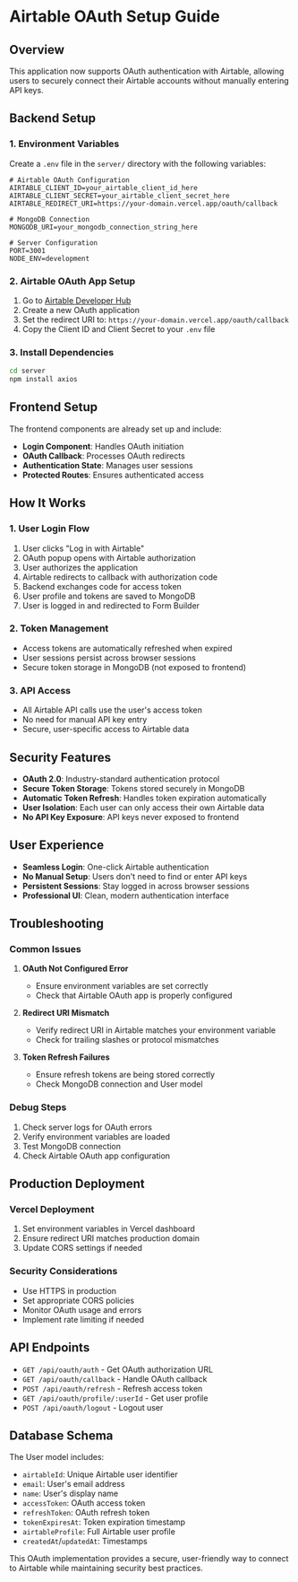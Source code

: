 # Airtable OAuth Setup Guide

## Overview
This application now supports OAuth authentication with Airtable, allowing users to securely connect their Airtable accounts without manually entering API keys.

## Backend Setup

### 1. Environment Variables
Create a `.env` file in the `server/` directory with the following variables:

```env
# Airtable OAuth Configuration
AIRTABLE_CLIENT_ID=your_airtable_client_id_here
AIRTABLE_CLIENT_SECRET=your_airtable_client_secret_here
AIRTABLE_REDIRECT_URI=https://your-domain.vercel.app/oauth/callback

# MongoDB Connection
MONGODB_URI=your_mongodb_connection_string_here

# Server Configuration
PORT=3001
NODE_ENV=development
```

### 2. Airtable OAuth App Setup

1. Go to [Airtable Developer Hub](https://airtable.com/developers)
2. Create a new OAuth application
3. Set the redirect URI to: `https://your-domain.vercel.app/oauth/callback`
4. Copy the Client ID and Client Secret to your `.env` file

### 3. Install Dependencies
```bash
cd server
npm install axios
```

## Frontend Setup

The frontend components are already set up and include:

- **Login Component**: Handles OAuth initiation
- **OAuth Callback**: Processes OAuth redirects
- **Authentication State**: Manages user sessions
- **Protected Routes**: Ensures authenticated access

## How It Works

### 1. User Login Flow
1. User clicks "Log in with Airtable"
2. OAuth popup opens with Airtable authorization
3. User authorizes the application
4. Airtable redirects to callback with authorization code
5. Backend exchanges code for access token
6. User profile and tokens are saved to MongoDB
7. User is logged in and redirected to Form Builder

### 2. Token Management
- Access tokens are automatically refreshed when expired
- User sessions persist across browser sessions
- Secure token storage in MongoDB (not exposed to frontend)

### 3. API Access
- All Airtable API calls use the user's access token
- No need for manual API key entry
- Secure, user-specific access to Airtable data

## Security Features

- **OAuth 2.0**: Industry-standard authentication protocol
- **Secure Token Storage**: Tokens stored securely in MongoDB
- **Automatic Token Refresh**: Handles token expiration automatically
- **User Isolation**: Each user can only access their own Airtable data
- **No API Key Exposure**: API keys never exposed to frontend

## User Experience

- **Seamless Login**: One-click Airtable authentication
- **No Manual Setup**: Users don't need to find or enter API keys
- **Persistent Sessions**: Stay logged in across browser sessions
- **Professional UI**: Clean, modern authentication interface

## Troubleshooting

### Common Issues

1. **OAuth Not Configured Error**
   - Ensure environment variables are set correctly
   - Check that Airtable OAuth app is properly configured

2. **Redirect URI Mismatch**
   - Verify redirect URI in Airtable matches your environment variable
   - Check for trailing slashes or protocol mismatches

3. **Token Refresh Failures**
   - Ensure refresh tokens are being stored correctly
   - Check MongoDB connection and User model

### Debug Steps

1. Check server logs for OAuth errors
2. Verify environment variables are loaded
3. Test MongoDB connection
4. Check Airtable OAuth app configuration

## Production Deployment

### Vercel Deployment
1. Set environment variables in Vercel dashboard
2. Ensure redirect URI matches production domain
3. Update CORS settings if needed

### Security Considerations
- Use HTTPS in production
- Set appropriate CORS policies
- Monitor OAuth usage and errors
- Implement rate limiting if needed

## API Endpoints

- `GET /api/oauth/auth` - Get OAuth authorization URL
- `GET /api/oauth/callback` - Handle OAuth callback
- `POST /api/oauth/refresh` - Refresh access token
- `GET /api/oauth/profile/:userId` - Get user profile
- `POST /api/oauth/logout` - Logout user

## Database Schema

The User model includes:
- `airtableId`: Unique Airtable user identifier
- `email`: User's email address
- `name`: User's display name
- `accessToken`: OAuth access token
- `refreshToken`: OAuth refresh token
- `tokenExpiresAt`: Token expiration timestamp
- `airtableProfile`: Full Airtable user profile
- `createdAt`/`updatedAt`: Timestamps

This OAuth implementation provides a secure, user-friendly way to connect to Airtable while maintaining security best practices.
